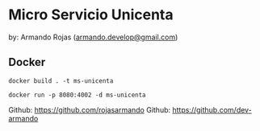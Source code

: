 # Micro Servicio Unicenta 


by: Armando Rojas (armando.develop@gmail.com)



## Docker 

``` docker build . -t ms-unicenta ```

``` docker run -p 8080:4002 -d ms-unicenta ```


Github: https://github.com/rojasarmando
Github: https://github.com/dev-armando